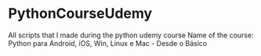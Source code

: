 # PythonCourseUdemy
 All scripts that I made during the python udemy course
 Name of the course: Python para Android, iOS, Win, Linux e Mac - Desde o Básico

